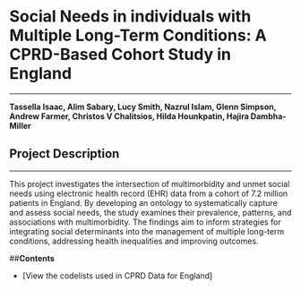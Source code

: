 # **Social Needs in individuals with Multiple Long-Term Conditions: A CPRD-Based Cohort Study in England** 
---
**Tassella Isaac, Alim Sabary, Lucy Smith, Nazrul Islam, Glenn Simpson, Andrew Farmer, Christos V Chalitsios, Hilda Hounkpatin, Hajira Dambha-Miller**

## **Project Description**

---

This project investigates the intersection of multimorbidity and unmet social needs using electronic health record (EHR) data from a cohort of 7.2 million patients in England. By developing an ontology to systematically capture and assess social needs, the study examines their prevalence, patterns, and associations with multimorbidity. The findings aim to inform strategies for integrating social determinants into the management of multiple long-term conditions, addressing health inequalities and improving outcomes.

##**Contents**

+ [View the codelists used in CPRD Data for England]



